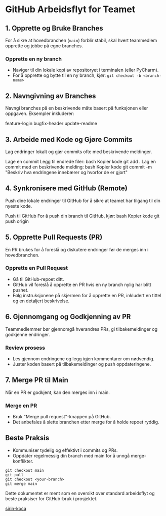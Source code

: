 # GitHub Arbeidsflyt for Teamet

## 1. Opprette og Bruke Branches
For å sikre at hovedbranchen (`main`) forblir stabil, skal hvert teammedlem opprette og jobbe på egne branches.

### Opprette en ny branch
- Naviger til din lokale kopi av repositoryet i terminalen (eller PyCharm).
- For å opprette og bytte til en ny branch, kjør:
  ``` git checkout -b <branch-name>  ```
  
## 2. Navngivning av Branches
Navngi branches på en beskrivende måte basert på funksjonen eller oppgaven. Eksempler inkluderer:

feature-login
bugfix-header
update-readme

## 3. Arbeide med Kode og Gjøre Commits
Lag endringer lokalt og gjør commits ofte med beskrivende meldinger.

Lage en commit
Legg til endrede filer:
bash
Kopier kode
git add .
Lag en commit med en beskrivende melding:
bash
Kopier kode
git commit -m "Beskriv hva endringene innebærer og hvorfor de er gjort"

## 4. Synkronisere med GitHub (Remote)
Push dine lokale endringer til GitHub for å sikre at teamet har tilgang til din nyeste kode.

Push til GitHub
For å push din branch til GitHub, kjør:
bash
Kopier kode
git push origin <branch-name>

## 5. Opprette Pull Requests (PR)
En PR brukes for å foreslå og diskutere endringer før de merges inn i hovedbranchen.

### Opprette en Pull Request
* Gå til GitHub-repoet ditt.
* GitHub vil foreslå å opprette en PR hvis en ny branch nylig har blitt pushet.
* Følg instruksjonene på skjermen for å opprette en PR, inkludert en tittel og en detaljert beskrivelse.

## 6. Gjennomgang og Godkjenning av PR
Teammedlemmer bør gjennomgå hverandres PRs, gi tilbakemeldinger og godkjenne endringer.

### Review prosess
* Les gjennom endringene og legg igjen kommentarer om nødvendig.
* Juster koden basert på tilbakemeldinger og push oppdateringene.

## 7. Merge PR til Main
Når en PR er godkjent, kan den merges inn i main.

### Merge en PR
* Bruk "Merge pull request"-knappen på GitHub.
* Det anbefales å slette branchen etter merge for å holde repoet ryddig.

## Beste Praksis
* Kommuniser tydelig og effektivt i commits og PRs.
* Oppdater regelmessig din branch med main for å unngå merge-konflikter.
```
git checkout main
git pull
git checkout <your-branch>
git merge main
```

Dette dokumentet er ment som en oversikt over standard arbeidsflyt og beste praksiser for GitHub-bruk i prosjektet.

[sirin-koca](https://github.com/sirin-koca)


